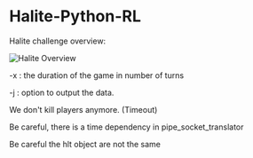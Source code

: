 # Halite-Python-RL

Halite challenge overview:

![Halite Overview](https://media.giphy.com/media/xT9IgGmI0NQFFEL3jO/giphy.gif)

-x : the duration of the game in number of turns

-j : option to output the data.

We don't kill players anymore. (Timeout)

Be careful, there is a time dependency in pipe_socket_translator

Be careful the hlt object are not the same